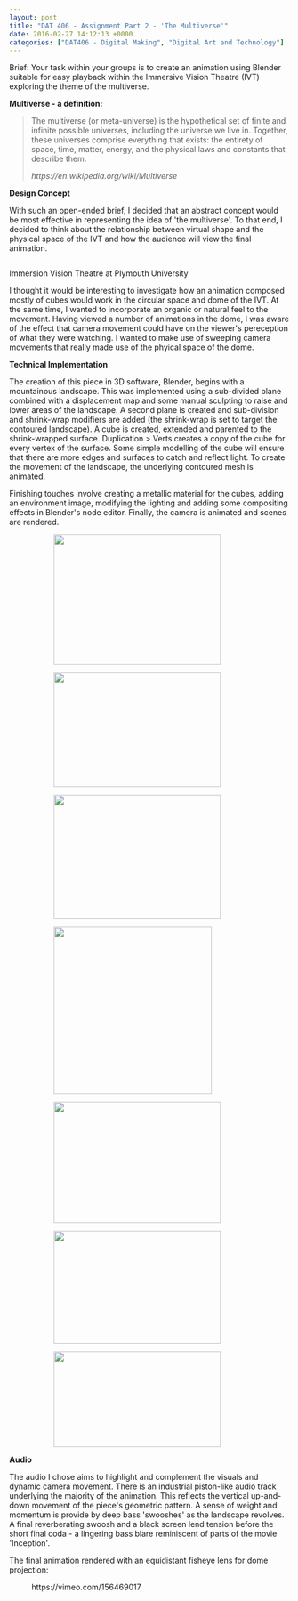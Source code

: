 ```yaml
---
layout: post
title: "DAT 406 - Assignment Part 2 - 'The Multiverse'"
date: 2016-02-27 14:12:13 +0000
categories: ["DAT406 - Digital Making", "Digital Art and Technology"]
---
```


Brief: Your task within your groups is to create an animation using Blender suitable for easy playback within the Immersive Vision Theatre (IVT) exploring the theme of the multiverse.

**Multiverse - a definition:**

<blockquote><p>The multiverse (or meta-universe) is the hypothetical set of finite and infinite possible universes, including the universe we live in. Together, these universes comprise everything that exists: the entirety of space, time, matter, energy, and the physical laws and constants that describe them.</p>
<cite>https://en.wikipedia.org/wiki/Multiverse</cite></blockquote>

**Design Concept**

With such an open-ended brief, I decided that an abstract concept would be most effective in representing the idea of 'the multiverse'. To that end, I decided to think about the relationship between virtual shape and the physical space of the IVT and how the audience will view the final animation.

<figure><a href="{{ site.baseurl }}/wp-content/uploads/2023/05/ivtt-1024x820-1.jpg"><img src="https://www.circleseven.co.uk/wp-content/uploads/2023/05/ivtt-1024x820-1.jpg" alt=""/ loading="lazy"></a></figure>

Immersion Vision Theatre at Plymouth University

I thought it would be interesting to investigate how an animation composed mostly of cubes would work in the circular space and dome of the IVT. At the same time, I wanted to incorporate an organic or natural feel to the movement. Having viewed a number of animations in the dome, I was aware of the effect that camera movement could have on the viewer's pereception of what they were watching. I wanted to make use of sweeping camera movements that really made use of the phyical space of the dome.

**Technical Implementation**

The creation of this piece in 3D software, Blender, begins with a mountainous landscape. This was implemented using a sub-divided plane combined with a displacement map and some manual sculpting to raise and lower areas of the landscape. A second plane is created and sub-division and shrink-wrap modifiers are added (the shrink-wrap is set to target the contoured landscape). A cube is created, extended and parented to the shrink-wrapped surface. Duplication &gt; Verts creates a copy of the cube for every vertex of the surface. Some simple modelling of the cube will ensure that there are more edges and surfaces to catch and reflect light. To create the movement of the landscape, the underlying contoured mesh is animated.

Finishing touches involve creating a metallic material for the cubes, adding an environment image, modifying the lighting and adding some compositing effects in Blender's node editor. Finally, the camera is animated and scenes are rendered.

<figure><figure><a href="{{ site.baseurl }}/wp-content/uploads/2023/05/01-blender-landscape-mesh_24666379814_o.jpg"><img src="https://www.circleseven.co.uk/wp-content/uploads/2023/05/01-blender-landscape-mesh_24666379814_o-300x234.jpg" width="300" height="234" alt=""/ loading="lazy"></a></figure>

<figure><img src="https://www.circleseven.co.uk/wp-content/uploads/2023/05/02-blender-shrinkwrap-mesh_25270766696_o-300x206.jpg" width="300" height="206" alt=""/ loading="lazy"></figure>

<figure><a href="{{ site.baseurl }}/wp-content/uploads/2023/05/03-blender-isolated-mesh_24670232283_o.jpg"><img src="https://www.circleseven.co.uk/wp-content/uploads/2023/05/03-blender-isolated-mesh_24670232283_o-300x224.jpg" width="300" height="224" alt=""/ loading="lazy"></a></figure>

<figure><img src="https://www.circleseven.co.uk/wp-content/uploads/2023/05/04-blender-duplicated-verts_25001404810_o-284x300.jpg" width="284" height="300" alt=""/ loading="lazy"></figure>

<figure><a href="{{ site.baseurl }}/wp-content/uploads/2023/05/05-blender-modelled-cube_25178751652_o.jpg"><img src="https://www.circleseven.co.uk/wp-content/uploads/2023/05/05-blender-modelled-cube_25178751652_o-300x218.jpg" width="300" height="218" alt=""/ loading="lazy"></a></figure>

<figure><img src="https://www.circleseven.co.uk/wp-content/uploads/2023/05/06-blender-landscape-solid_25203901931_o-300x203.jpg" width="300" height="203" alt=""/ loading="lazy"></figure>

<figure><a href="{{ site.baseurl }}/wp-content/uploads/2023/05/07-blender-node-editor_25001400960_o-scaled.jpg"><img src="https://www.circleseven.co.uk/wp-content/uploads/2023/05/07-blender-node-editor_25001400960_o-300x172.jpg" width="300" height="172" alt=""/ loading="lazy"></a></figure>
</figure>

**Audio**

The audio I chose aims to highlight and complement the visuals and dynamic camera movement. There is an industrial piston-like audio track underlying the majority of the animation. This reflects the vertical up-and-down movement of the piece's geometric pattern. A sense of weight and momentum is provide by deep bass 'swooshes' as the landscape revolves. A final reverberating swoosh and a black screen lend tension before the short final coda - a lingering bass blare reminiscent of parts of the movie 'Inception'.

The final animation rendered with an equidistant fisheye lens for dome projection:

<figure><div>
https://vimeo.com/156469017
</div></figure>
